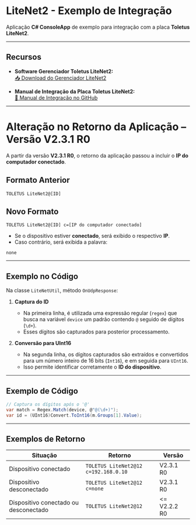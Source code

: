 # LiteNet2 - Exemplo de Integração

Aplicação **C# ConsoleApp** de exemplo para integração com a placa **Toletus LiteNet2**.

---

## Recursos

- **Software Gerenciador Toletus LiteNet2:**  
  [📥 Download do Gerenciador LiteNet2](https://generic-spaces.actuar.cloud/suporte/Gerenciador%20Litenet%202.rar)

- **Manual de Integração da Placa Toletus LiteNet2:**  
  [📄 Manual de Integração no GitHub](https://github.com/Toletus/LiteNet2-ManuaisDeIntegracao)

---

# Alteração no Retorno da Aplicação – Versão V2.3.1 R0

A partir da versão **V2.3.1 R0**, o retorno da aplicação passou a incluir o **IP do computador conectado**.

## Formato Anterior
```text
TOLETUS LiteNet2@[ID]
```

## Novo Formato
```text
TOLETUS LiteNet2@[ID] c=[IP do computador conectado]
```

- Se o dispositivo estiver **conectado**, será exibido o respectivo **IP**.
- Caso contrário, será exibida a palavra:
```text
none
```

---

## Exemplo no Código

Na classe `LiteNetUtil`, método `OnUdpResponse`:

1. **Captura do ID**
    - Na primeira linha, é utilizada uma expressão regular (`regex`) que busca na variável `device` um padrão contendo `@` seguido de dígitos (`\d+`).
    - Esses dígitos são capturados para posterior processamento.

2. **Conversão para UInt16**
    - Na segunda linha, os dígitos capturados são extraídos e convertidos para um número inteiro de 16 bits (`Int16`), e em seguida para `UInt16`.
    - Isso permite identificar corretamente o **ID do dispositivo**.

---

## Exemplo de Código

```csharp
// Captura os dígitos após o '@'
var match = Regex.Match(device, @"@(\d+)");
var id = (UInt16)Convert.ToInt16(m.Groups[1].Value);

```

---

## Exemplos de Retorno

| Situação                  | Retorno                                          | Versão       | 
|---------------------------|--------------------------------------------------|--------------|
| Dispositivo conectado     | `TOLETUS LiteNet2@12 c=192.168.0.10`              | V2.3.1 R0    |
| Dispositivo desconectado  | `TOLETUS LiteNet2@12 c=none`                      | V2.3.1 R0    |
| Dispositivo conectado ou  desconectado| `TOLETUS LiteNet2@12`                      | <= V2.2.2 R0 |
